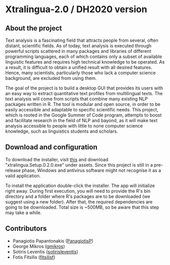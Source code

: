 # Xtralingua-2.0 / DH2020 version
## About the project
Text analysis is a fascinating field that attracts people from several, often distant, scientific fields. As of today, text analysis is executed through powerful scripts scattered in many packages and libraries of different programming languages, each of which contains only a subset of available linguistic features and requires high technical knowledge to be operated. As a result, it is difficult to obtain a unified result with all desired features. Hence, many scientists, particularly those who lack a computer science background, are excluded from using them.

The goal of the project is to build a desktop GUI that provides its users with an easy way to extract quantitative text profiles from multilingual texts. The text analysis will come from scripts that combine many existing NLP packages written in R. The tool is modular and open source, in order to be easily accessible and adaptable to specific scientific needs. This project, which is rooted in the Google Summer of Code program, attempts to boost and facilitate research in the field of NLP and bayond, as it will make text analysis accessible to people with little to none computer science knowledge, such as linguistics students and scholars.

## Download and configuration
To download the installer, visit [this](https://github.com/hocrt/Xtralingua-2.0/releases/tag/v0.2.0) and download "xtralingua.Setup.0.2.0.exe" under assets. Since this project is still in a pre-release phase, Windows and antivirus software might not recognise it as a valid application.

To install the application double-click the installer. The app will initialize right away.
During first execution, you will need to provide the R's bin directory and a folder where R's packages are to be downloaded (we suggest using a new folder).
After that, the required dependencies are going to be downloaded. Total size is ~500MB, so be aware that this step may take a while. 

## Contributors
 * Panagiotis Papantonakis ([PanagiotisP](https://github.com/PanagiotisP))
 * George Mikros ([gmikros](https://github.com/gmikros))
 * Sotiris Leventis ([sotirisleventis](https://github.com/sotirisleventis))
 * Fotis Fitsilis ([fitsilisf](https://github.com/fitsilisf))
 
  

